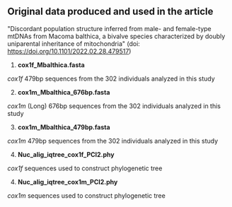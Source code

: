 ## Original data produced and used in the article 
"Discordant population structure inferred from male- and female-type mtDNAs from Macoma balthica, a bivalve species characterized by doubly uniparental inheritance of mitochondria" (doi: https://doi.org/10.1101/2022.02.28.479517)

1. **cox1f_Mbalthica.fasta**

*cox1f* 479bp sequences from the 302 individuals analyzed in this study

2. **cox1m_Mbalthica_676bp.fasta**

*cox1m* (Long) 676bp sequences from the 302 individuals analyzed in this study

3. **cox1m_Mbalthica_479bp.fasta**

*cox1m* 479bp sequences from the 302 individuals analyzed in this study

4. **Nuc_alig_iqtree_cox1f_PCI2.phy**

*cox1f* sequences used to construct phylogenetic tree

4. **Nuc_alig_iqtree_cox1m_PCI2.phy**

*cox1m* sequences used to construct phylogenetic tree

